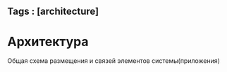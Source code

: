 Tags : [architecture]
---

#  Архитектура

Общая схема размещения и связей элементов системы(приложения)